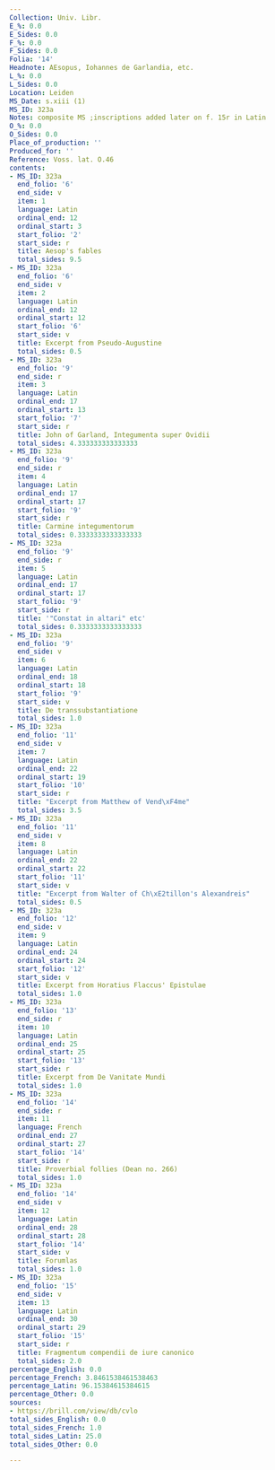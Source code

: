 ```yaml
---
Collection: Univ. Libr.
E_%: 0.0
E_Sides: 0.0
F_%: 0.0
F_Sides: 0.0
Folia: '14'
Headnote: AEsopus, Iohannes de Garlandia, etc.
L_%: 0.0
L_Sides: 0.0
Location: Leiden
MS_Date: s.xiii (1)
MS_ID: 323a
Notes: composite MS ;inscriptions added later on f. 15r in Latin
O_%: 0.0
O_Sides: 0.0
Place_of_production: ''
Produced_for: ''
Reference: Voss. lat. O.46
contents:
- MS_ID: 323a
  end_folio: '6'
  end_side: v
  item: 1
  language: Latin
  ordinal_end: 12
  ordinal_start: 3
  start_folio: '2'
  start_side: r
  title: Aesop's fables
  total_sides: 9.5
- MS_ID: 323a
  end_folio: '6'
  end_side: v
  item: 2
  language: Latin
  ordinal_end: 12
  ordinal_start: 12
  start_folio: '6'
  start_side: v
  title: Excerpt from Pseudo-Augustine
  total_sides: 0.5
- MS_ID: 323a
  end_folio: '9'
  end_side: r
  item: 3
  language: Latin
  ordinal_end: 17
  ordinal_start: 13
  start_folio: '7'
  start_side: r
  title: John of Garland, Integumenta super Ovidii
  total_sides: 4.333333333333333
- MS_ID: 323a
  end_folio: '9'
  end_side: r
  item: 4
  language: Latin
  ordinal_end: 17
  ordinal_start: 17
  start_folio: '9'
  start_side: r
  title: Carmine integumentorum
  total_sides: 0.3333333333333333
- MS_ID: 323a
  end_folio: '9'
  end_side: r
  item: 5
  language: Latin
  ordinal_end: 17
  ordinal_start: 17
  start_folio: '9'
  start_side: r
  title: '"Constat in altari" etc'
  total_sides: 0.3333333333333333
- MS_ID: 323a
  end_folio: '9'
  end_side: v
  item: 6
  language: Latin
  ordinal_end: 18
  ordinal_start: 18
  start_folio: '9'
  start_side: v
  title: De transsubstantiatione
  total_sides: 1.0
- MS_ID: 323a
  end_folio: '11'
  end_side: v
  item: 7
  language: Latin
  ordinal_end: 22
  ordinal_start: 19
  start_folio: '10'
  start_side: r
  title: "Excerpt from Matthew of Vend\xF4me"
  total_sides: 3.5
- MS_ID: 323a
  end_folio: '11'
  end_side: v
  item: 8
  language: Latin
  ordinal_end: 22
  ordinal_start: 22
  start_folio: '11'
  start_side: v
  title: "Excerpt from Walter of Ch\xE2tillon's Alexandreis"
  total_sides: 0.5
- MS_ID: 323a
  end_folio: '12'
  end_side: v
  item: 9
  language: Latin
  ordinal_end: 24
  ordinal_start: 24
  start_folio: '12'
  start_side: v
  title: Excerpt from Horatius Flaccus' Epistulae
  total_sides: 1.0
- MS_ID: 323a
  end_folio: '13'
  end_side: r
  item: 10
  language: Latin
  ordinal_end: 25
  ordinal_start: 25
  start_folio: '13'
  start_side: r
  title: Excerpt from De Vanitate Mundi
  total_sides: 1.0
- MS_ID: 323a
  end_folio: '14'
  end_side: r
  item: 11
  language: French
  ordinal_end: 27
  ordinal_start: 27
  start_folio: '14'
  start_side: r
  title: Proverbial follies (Dean no. 266)
  total_sides: 1.0
- MS_ID: 323a
  end_folio: '14'
  end_side: v
  item: 12
  language: Latin
  ordinal_end: 28
  ordinal_start: 28
  start_folio: '14'
  start_side: v
  title: Forumlas
  total_sides: 1.0
- MS_ID: 323a
  end_folio: '15'
  end_side: v
  item: 13
  language: Latin
  ordinal_end: 30
  ordinal_start: 29
  start_folio: '15'
  start_side: r
  title: Fragmentum compendii de iure canonico
  total_sides: 2.0
percentage_English: 0.0
percentage_French: 3.8461538461538463
percentage_Latin: 96.15384615384615
percentage_Other: 0.0
sources:
- https://brill.com/view/db/cvlo
total_sides_English: 0.0
total_sides_French: 1.0
total_sides_Latin: 25.0
total_sides_Other: 0.0

---
```

